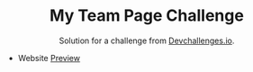 <!-- Please update value in the {}  -->

<h1 align="center">My Team Page Challenge</h1>

<div align="center">
   Solution for a challenge from  <a href="http://devchallenges.io" target="_blank">Devchallenges.io</a>.
</div>


- Website [Preview](https://immadsidd.github.io/Team-page-challenge/my-team-page-master/index.html)

